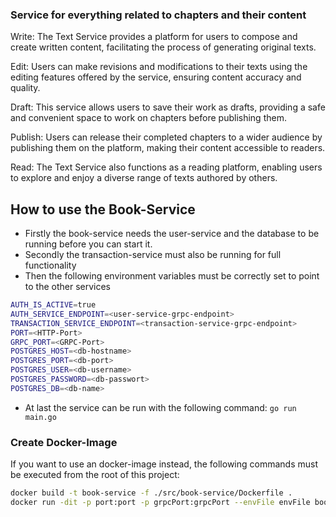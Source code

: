 ### Service for everything related to chapters and their content

Write: The Text Service provides a platform for users to compose and create written content, facilitating the process of generating original texts.

Edit: Users can make revisions and modifications to their texts using the editing features offered by the service, ensuring content accuracy and quality.

Draft: This service allows users to save their work as drafts, providing a safe and convenient space to work on chapters before publishing them.

Publish: Users can release their completed chapters to a wider audience by publishing them on the platform, making their content accessible to readers.

Read: The Text Service also functions as a reading platform, enabling users to explore and enjoy a diverse range of texts authored by others.

## How to use the Book-Service

- Firstly the book-service needs the user-service and the database to be running before you can start it.
- Secondly the transaction-service must also be running for full functionality
- Then the following environment variables must be correctly set to point to the other services

```bash
AUTH_IS_ACTIVE=true
AUTH_SERVICE_ENDPOINT=<user-service-grpc-endpoint>
TRANSACTION_SERVICE_ENDPOINT=<transaction-service-grpc-endpoint>
PORT=<HTTP-Port>
GRPC_PORT=<GRPC-Port>
POSTGRES_HOST=<db-hostname>
POSTGRES_PORT=<db-port>
POSTGRES_USER=<db-username>
POSTGRES_PASSWORD=<db-passwort>
POSTGRES_DB=<db-name>
```

- At last the service can be run with the following command: `go run main.go`

### Create Docker-Image

If you want to use an docker-image instead, the following commands must be executed from the root of this project:

```bash
docker build -t book-service -f ./src/book-service/Dockerfile .
docker run -dit -p port:port -p grpcPort:grpcPort --envFile envFile book-service
```
